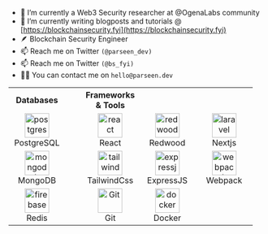 
- 🔭 I’m currently a Web3 Security researcher at @OgenaLabs community
- 🌱 I’m currently writing blogposts and tutorials @ [https://blockchainsecurity.fyi](https://blockchainsecurity.fyi)
- 🪶 Blockchain Security Engineer
- 📫 Reach me on Twitter `(@parseen_dev)`
- 📫 Reach me on Twitter `(@bs_fyi)`
- 👨‍💻 You can contact me on `hello@parseen.dev`

<table>
<th>Databases</th>
<th/>
<th/>
<th>Frameworks & Tools</th>
<th/>
<th/>
<tr>
  <td align="center" width="96">
      <img src="https://www.vectorlogo.zone/logos/postgresql/postgresql-icon.svg" width="48" height="48" alt="postgres" />
      <br>PostgreSQL
    </td>
    <td/>
    <td/>
    <td align="center" width="96">
      <img src="https://www.vectorlogo.zone/logos/reactjs/reactjs-icon.svg" height="48" alt="react" />
      <br>React
    </td>
    <td align="center" width="96">
      <img src="https://redwoodjs.com/images/diecut.svg" height="48" alt="redwood" />
      <br>Redwood
    </td>
    <td align="center" width="96">
      <img src="https://nextjs.org/static/favicon/android-chrome-512x512.png" height="48" alt="laravel" />
      <br>Nextjs
    </td>
 </tr>
 <tr>
 <td align="center" width="96">
      <img src="https://www.vectorlogo.zone/logos/mongodb/mongodb-icon.svg" width="48" height="48" alt="mongodb" />
      <br>MongoDB
 </td>
 <td/>
 <td/>
 <td align="center" width="96">
      <img src="https://tailwindcss.com/favicons/android-chrome-256x256.png?v=3" height="48" alt="tailwind" />
      <br>TailwindCss
    </td>
    <td align="center" width="96">
      <img src="https://github.com/expressjs/expressjs.com/raw/gh-pages/images/favicon.png" width="48" height="48" alt="expressjs" />
      <br>ExpressJS
    </td>
    <td align="center" width="96">
      <img src="https://www.vectorlogo.zone/logos/js_webpack/js_webpack-icon.svg" width="48" height="48" alt="webpack" />
      <br>Webpack
    </td>
 </tr>
 <tr>
 <td align="center" width="96">
      <img src="https://redis.io/images/favicons/android-chrome-192x192.png" width="48" height="48" alt="firebase" />
      <br>Redis
    </td>
    <td/>
    <td/>
    <td align="center" width="96">
      <img src="https://upload.wikimedia.org/wikipedia/commons/thumb/3/3f/Git_icon.svg/1200px-Git_icon.svg.png" width="48" height="48" alt="Git" />
      <br>Git
    </td>
    <td align="center" width="96">
      <img src="https://www.vectorlogo.zone/logos/docker/docker-icon.svg" width="48" height="48" alt="docker" />
      <br>Docker
    </td>
 </tr>
</table>

